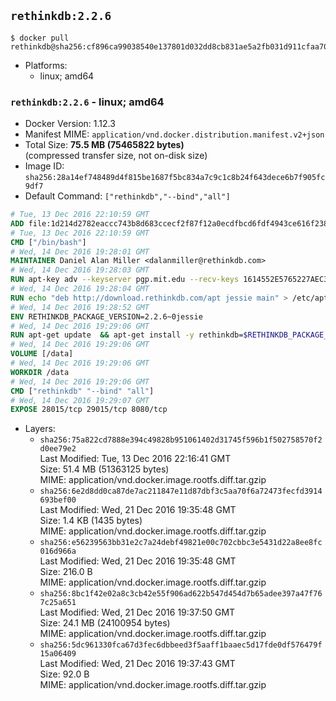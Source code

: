 ## `rethinkdb:2.2.6`

```console
$ docker pull rethinkdb@sha256:cf896ca99038540e137801d032dd8cb831ae5a2fb031d911cfaa702350365c88
```

-	Platforms:
	-	linux; amd64

### `rethinkdb:2.2.6` - linux; amd64

-	Docker Version: 1.12.3
-	Manifest MIME: `application/vnd.docker.distribution.manifest.v2+json`
-	Total Size: **75.5 MB (75465822 bytes)**  
	(compressed transfer size, not on-disk size)
-	Image ID: `sha256:28a14ef748489d4f815be1687f5bc834a7c9c1c8b24f643dece6b7f905fc9df7`
-	Default Command: `["rethinkdb","--bind","all"]`

```dockerfile
# Tue, 13 Dec 2016 22:10:59 GMT
ADD file:1d214d2782eaccc743b8d683ccecf2f87f12a0ecdfbcd6fdf4943ce616f23870 in / 
# Tue, 13 Dec 2016 22:10:59 GMT
CMD ["/bin/bash"]
# Wed, 14 Dec 2016 19:28:01 GMT
MAINTAINER Daniel Alan Miller <dalanmiller@rethinkdb.com>
# Wed, 14 Dec 2016 19:28:03 GMT
RUN apt-key adv --keyserver pgp.mit.edu --recv-keys 1614552E5765227AEC39EFCFA7E00EF33A8F2399
# Wed, 14 Dec 2016 19:28:04 GMT
RUN echo "deb http://download.rethinkdb.com/apt jessie main" > /etc/apt/sources.list.d/rethinkdb.list
# Wed, 14 Dec 2016 19:28:52 GMT
ENV RETHINKDB_PACKAGE_VERSION=2.2.6~0jessie
# Wed, 14 Dec 2016 19:29:06 GMT
RUN apt-get update 	&& apt-get install -y rethinkdb=$RETHINKDB_PACKAGE_VERSION 	&& rm -rf /var/lib/apt/lists/*
# Wed, 14 Dec 2016 19:29:06 GMT
VOLUME [/data]
# Wed, 14 Dec 2016 19:29:06 GMT
WORKDIR /data
# Wed, 14 Dec 2016 19:29:06 GMT
CMD ["rethinkdb" "--bind" "all"]
# Wed, 14 Dec 2016 19:29:07 GMT
EXPOSE 28015/tcp 29015/tcp 8080/tcp
```

-	Layers:
	-	`sha256:75a822cd7888e394c49828b951061402d31745f596b1f502758570f2d0ee79e2`  
		Last Modified: Tue, 13 Dec 2016 22:16:41 GMT  
		Size: 51.4 MB (51363125 bytes)  
		MIME: application/vnd.docker.image.rootfs.diff.tar.gzip
	-	`sha256:6e2d8dd0ca87de7ac211847e11d87dbf3c5aa70f6a72473fecfd3914693bef00`  
		Last Modified: Wed, 21 Dec 2016 19:35:48 GMT  
		Size: 1.4 KB (1435 bytes)  
		MIME: application/vnd.docker.image.rootfs.diff.tar.gzip
	-	`sha256:e56239563bb31e2c7a24debf49821e00c702cbbc3e5431d22a8ee8fc016d966a`  
		Last Modified: Wed, 21 Dec 2016 19:35:48 GMT  
		Size: 216.0 B  
		MIME: application/vnd.docker.image.rootfs.diff.tar.gzip
	-	`sha256:8bc1f42e02a8c3cb42e55f906ad622b547d454d7b65adee397a47f767c25a651`  
		Last Modified: Wed, 21 Dec 2016 19:37:50 GMT  
		Size: 24.1 MB (24100954 bytes)  
		MIME: application/vnd.docker.image.rootfs.diff.tar.gzip
	-	`sha256:5dc961330fca67d3fec6dbbeed3f5aaff1baaec5d17fde0df576479f15a06409`  
		Last Modified: Wed, 21 Dec 2016 19:37:43 GMT  
		Size: 92.0 B  
		MIME: application/vnd.docker.image.rootfs.diff.tar.gzip
